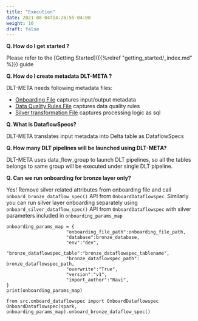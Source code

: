 ```yaml
---
title: "Execution"
date: 2021-08-04T14:26:55-04:00
weight: 10
draft: false
---
```


**Q. How do I get started ?**

Please refer to the [Getting Started]({{%relref "getting_started/_index.md" %}}) guide

**Q. How do I create metadata DLT-META ?**

DLT-META needs following metadata files:
- [Onboarding File](https://github.com/databrickslabs/dlt-meta/blob/main/examples/onboarding.json) captures input/output metadata 
- [Data Quality Rules File](https://github.com/databrickslabs/dlt-meta/tree/main/examples/dqe) captures data quality rules
- [Silver transformation File](https://github.com/databrickslabs/dlt-meta/blob/main/examples/silver_transformations.json) captures  processing logic as sql 

**Q. What is DataflowSpecs?**

DLT-META translates input metadata into Delta table as DataflowSpecs


**Q. How many DLT pipelines will be launched using DLT-META?**

DLT-META uses data_flow_group to launch DLT pipelines, so all the tables belongs to same group will be executed under single DLT pipeline. 

**Q. Can we run onboarding for bronze layer only?**

Yes! Remove silver related attributes from onboarding file and call  ```onboard_bronze_dataflow_spec()``` API from ```OnboardDataflowspec```. Similarly you can run silver layer onboarding separately using ```onboard_silver_dataflow_spec()``` API from ```OnboardDataflowspec``` with silver parameters included in ```onboarding_params_map```
```
onboarding_params_map = {
                      "onboarding_file_path":onboarding_file_path,
                      "database":bronze_database,
                      "env":"dev", 
                      "bronze_dataflowspec_table":"bronze_dataflowspec_tablename",
                      "bronze_dataflowspec_path": bronze_dataflowspec_path,
                      "overwrite":"True",
                      "version":"v1",
                      "import_author":"Ravi",
}
print(onboarding_params_map)

from src.onboard_dataflowspec import OnboardDataflowspec
OnboardDataflowspec(spark, onboarding_params_map).onboard_bronze_dataflow_spec()

```
